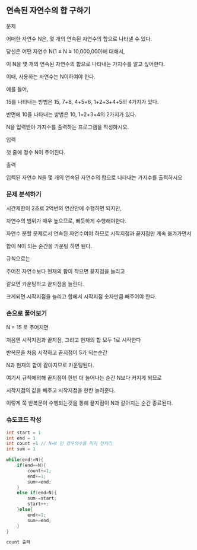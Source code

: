 ## 연속된 자연수의 합 구하기

문제

어떠한 자연수 N은, 몇 개의 연속된 자연수의 합으로 나타낼 수 있다. 

당신은 어떤 자연수 N(1 ≤ N ≤ 10,000,000)에 대해서, 

이 N을 몇 개의 연속된 자연수의 합으로 나타내는 가지수를 알고 싶어한다. 

이때, 사용하는 자연수는 N이하여야 한다.

예를 들어, 

15를 나타내는 방법은 15, 7+8, 4+5+6, 1+2+3+4+5의 4가지가 있다. 

반면에 10을 나타내는 방법은 10, 1+2+3+4의 2가지가 있다.

N을 입력받아 가지수를 출력하는 프로그램을 작성하시오.

입력

첫 줄에 정수 N이 주어진다.

출력

입력된 자연수 N을 몇 개의 연속된 자연수의 합으로 나타내는 가지수를 출력하시오

### 문제 분석하기

시간제한이 2초로 2억번의 연산안에 수행하면 되지만,

자연수의 범위가 매우 높으므로, 빠듯하게 수행해야한다.

자연수 분할 문제로서 연속된 자연수여야 하므로 시작지점과 끝지점만 계속 옮겨가면서

합이 N이 되는 순간을 카운팅 하면 된다.

규칙으로는 

주어진 자연수보다 현재의 합이 작으면 끝지점을 늘리고 

같으면 카운팅하고 끝지점을 늘린다.

크게되면 시작지점을 늘리고 합에서 시작지점 숫자만큼 빼주어야 한다.

### 손으로 풀어보기

N = 15 로 주어지면

처음엔 시작지점과 끝지점, 그리고 현재의 합 모두 1로 시작한다

반복문을 처음 시작하고 끝지점이 5가 되는순간

N과 현재의 합이 같아지므로 카운팅된다.

여기서 규칙에의해 끝지점이 한번 더 늘어나는 순간 N보다 커지게 되므로

시작지점의 값을 빼주고 시작지점을 한칸 늘려준다.

이렇게 쭉 반복문이 수행되는것을 통해 끝지점이 N과 같아지는 순간 종료된다.


### 슈도코드 작성
```java
int start = 1
int end = 1
int count =1 // N=N 인 경우의수를 미리 전처리
int sum = 1

while(end!=N){
    if(end==N){
        count+=1;
        end+=1;
        sum+=end;
    } 
    else if(end>N){
        sum-=start;
        start++;
    }else{
        end+=1;
        sum+=end;
    }
}

count 출력
```


